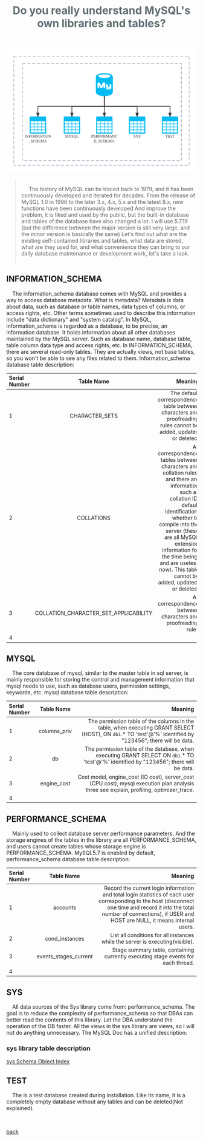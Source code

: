 <h1 style="color:#606c71;text-align:center;" >Do you really understand MySQL's own libraries and tables?</h1><br/>

<center>

![Do you really understand MySQL's own libraries and tables](assets/images/do-you-really-understand-mysql-is-own-libraries-and-tables/figure-1.png "Github of Anigkus") 

</center>

> <br/>
> &nbsp;&nbsp;&nbsp;&nbsp; The history of MySQL can be traced back to 1979, and it has been continuously developed and iterated for decades. From the release of MySQL 1.0 in 1996 to the later 3.x, 4.x, 5.x and the latest 8.x, new functions have been continuously developed And improve the problem, it is liked and used by the public, but the built-in database and tables of the database have also changed a lot. I will use 5.7.19 (but the difference between the major version is still very large, and the minor version is basically the same) Let's find out what are the existing self-contained libraries and tables, what data are stored, what are they used for, and what convenience they can bring to our daily database maintenance or development work, let's take a look.<br/>
> <br/>

## INFORMATION_SCHEMA 
&nbsp;&nbsp;&nbsp;&nbsp;The information_schema database comes with MySQL and provides a way to access database metadata. What is metadata? Metadata is data about data, such as database or table names, data types of columns, or access rights, etc. Other terms sometimes used to describe this information include "data dictionary" and "system catalog". In MySQL, information_schema is regarded as a database, to be precise, an information database. It holds information about all other databases maintained by the MySQL server. Such as database name, database table, table column data type and access rights, etc. In INFORMATION_SCHEMA, there are several read-only tables. They are actually views, not base tables, so you won't be able to see any files related to them. Information_schema database table description:

| Serial Number | Table Name | Meaning |
| :--- | :----: | ---: |
| 1 | CHARACTER_SETS | The default correspondence table between characters and proofreading rules cannot be added, updated or deleted.|
| 2 | COLLATIONS | All correspondence tables between characters and collation rules, and there are information such as collation ID, default identification, whether to compile into the server (these are all MySQL extension information for the time being, and are useless now). This table cannot be added, updated, or deleted.|
| 3 | COLLATION_CHARACTER_SET_APPLICABILITY | All correspondence between characters and proofreading rules |
| 4 |  |  |


## MYSQL 
&nbsp;&nbsp;&nbsp;&nbsp;The core database of mysql, similar to the master table in sql server, is mainly responsible for storing the control and management information that mysql needs to use, such as database users, permission settings, keywords, etc. mysql database table description: 

| Serial Number | Table Name | Meaning |
| :--- | :----: | ---: |
| 1 | columns_priv | The permission table of the columns in the table, when executing GRANT SELECT (HOST), ON `db1`.* TO 'test'@'%' identified by "123456"; there will be data.|
| 2 | db | The permission table of the database, when executing GRANT SELECT ON `db1`.* TO 'test'@'%' identified by "123456"; there will be data.|
| 3 | engine_cost | Cost model, engine_cost (IO cost), server_cost (CPU cost), mysql execution plan analysis three see explain, profiling, optimizer_trace. |
| 4 |  |  |

## PERFORMANCE_SCHEMA 
&nbsp;&nbsp;&nbsp;&nbsp;Mainly used to collect database server performance parameters. And the storage engines of the tables in the library are all PERFORMANCE_SCHEMA, and users cannot create tables whose storage engine is PERFORMANCE_SCHEMA. MySQL5.7 is enabled by default, performance_schema database table description: 

| Serial Number | Table Name | Meaning |
| :--- | :----: | ---: |
| 1 | accounts | Record the current login information and total login statistics of each user corresponding to the host (disconnect one time and record it into the total number of connections), if USER and HOST are NULL, it means internal users.|
| 2 | cond_instances | List all conditions for all instances while the server is executing(visible).|
| 3 | events_stages_current | Stage summary table, containing currently executing stage events for each thread. |
| 4 |  |  |


## SYS 
&nbsp;&nbsp;&nbsp;&nbsp;All data sources of the Sys library come from: performance_schema. The goal is to reduce the complexity of performance_schema so that DBAs can better read the contents of this library. Let the DBA understand the operation of the DB faster. All the views in the sys library are views, so I will not do anything unnecessary. The MySQL Doc has a unified description:
### sys library table description 
[sys Schema Object Index](https://dev.mysql.com/doc/refman/5.7/en/sys-schema-object-index.html)


## TEST 
&nbsp;&nbsp;&nbsp;&nbsp;The is a test database created during installation. Like its name, it is a completely empty database without any tables and can be deleted(Not explained).

<br>

[back](./)